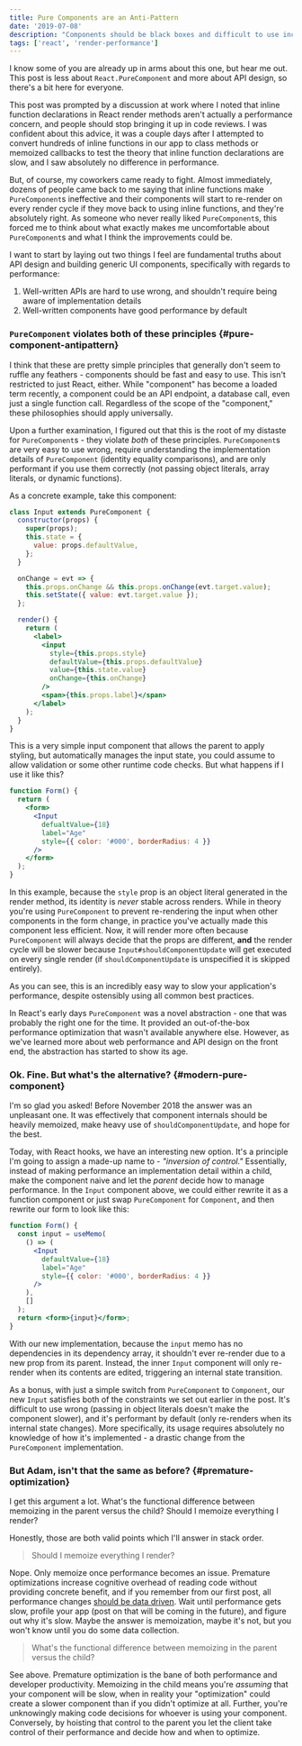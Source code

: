 ```yaml
---
title: Pure Components are an Anti-Pattern
date: '2019-07-08'
description: "Components should be black boxes and difficult to use incorrectly. React's PureComponent API opposes this by requiring parent components to know about the child component's code."
tags: ['react', 'render-performance']
---
```


I know some of you are already up in arms about this one, but hear me out. This post is less about `React.PureComponent` and more about API design, so there's a bit here for everyone.

This post was prompted by a discussion at work where I noted that inline function declarations in React render methods aren't actually a performance concern, and people should stop bringing it up in code reviews. I was confident about this advice, it was a couple days after I attempted to convert hundreds of inline functions in our app to class methods or memoized callbacks to test the theory that inline function declarations are slow, and I saw absolutely no difference in performance.

But, of course, my coworkers came ready to fight. Almost immediately, dozens of people came back to me saying that inline functions make `PureComponent`s ineffective and their components will start to re-render on every render cycle if they move back to using inline functions, and they're absolutely right. As someone who never really liked `PureComponent`s, this forced me to think about what exactly makes me uncomfortable about `PureComponent`s and what I think the improvements could be.

I want to start by laying out two things I feel are fundamental truths about API design and building generic UI components, specifically with regards to performance:

1. Well-written APIs are hard to use wrong, and shouldn't require being aware of implementation details
2. Well-written components have good performance by default

### `PureComponent` violates both of these principles {#pure-component-antipattern}

I think that these are pretty simple principles that generally don't seem to ruffle any feathers - components should be fast and easy to use. This isn't restricted to just React, either. While "component" has become a loaded term recently, a component could be an API endpoint, a database call, even just a single function call. Regardless of the scope of the "component," these philosophies should apply universally.

Upon a further examination, I figured out that this is the root of my distaste for `PureComponent`s - they violate _both_ of these principles. `PureComponent`s are very easy to use wrong, require understanding the implementation details of `PureComponent` (identity equality comparisons), and are only performant if you use them correctly (not passing object literals, array literals, or dynamic functions).

As a concrete example, take this component:

```jsx
class Input extends PureComponent {
  constructor(props) {
    super(props);
    this.state = {
      value: props.defaultValue,
    };
  }

  onChange = evt => {
    this.props.onChange && this.props.onChange(evt.target.value);
    this.setState({ value: evt.target.value });
  };

  render() {
    return (
      <label>
        <input
          style={this.props.style}
          defaultValue={this.props.defaultValue}
          value={this.state.value}
          onChange={this.onChange}
        />
        <span>{this.props.label}</span>
      </label>
    );
  }
}
```

This is a very simple input component that allows the parent to apply styling, but automatically manages the input state, you could assume to allow validation or some other runtime code checks. But what happens if I use it like this?

```jsx
function Form() {
  return (
    <form>
      <Input
        defualtValue={18}
        label="Age"
        style={{ color: '#000', borderRadius: 4 }}
      />
    </form>
  );
}
```

In this example, because the `style` prop is an object literal generated in the render method, its identity is _never_ stable across renders. While in theory you're using `PureComponent` to prevent re-rendering the input when other components in the form change, in practice you've actually made this component less efficient. Now, it will render more often because `PureComponent` will always decide that the props are different, **and** the render cycle will be slower because `Input#shouldComponentUpdate` will get executed on every single render (if `shouldComponentUpdate` is unspecified it is skipped entirely).

As you can see, this is an incredibly easy way to slow your application's performance, despite ostensibly using all common best practices.

In React's early days `PureComponent` was a novel abstraction - one that was probably the right one for the time. It provided an out-of-the-box performance optimization that wasn't available anywhere else. However, as we've learned more about web performance and API design on the front end, the abstraction has started to show its age.

### Ok. Fine. But what's the alternative? {#modern-pure-component}

I'm so glad you asked! Before November 2018 the answer was an unpleasant one. It was effectively that component internals should be heavily memoized, make heavy use of `shouldComponentUpdate`, and hope for the best.

Today, with React hooks, we have an interesting new option. It's a principle I'm going to assign a made-up name to - _"inversion of control."_ Essentially, instead of making performance an implementation detail within a child, make the component naive and let the _parent_ decide how to manage performance. In the `Input` component above, we could either rewrite it as a function component or just swap `PureComponent` for `Component`, and then rewrite our form to look like this:

```jsx
function Form() {
  const input = useMemo(
    () => (
      <Input
        defaultValue={18}
        label="Age"
        style={{ color: '#000', borderRadius: 4 }}
      />
    ),
    []
  );
  return <form>{input}</form>;
}
```

With our new implementation, because the `input` memo has no dependencies in its dependency array, it shouldn't ever re-render due to a new prop from its parent. Instead, the inner `Input` component will only re-render when its contents are edited, triggering an internal state transition.

As a bonus, with just a simple switch from `PureComponent` to `Component`, our new `Input` satisfies both of the constraints we set out earlier in the post. It's difficult to use wrong (passing in object literals doesn't make the component slower), and it's performant by default (only re-renders when its internal state changes). More specifically, its usage requires absolutely no knowledge of how it's implemented - a drastic change from the `PureComponent` implementation.

### But Adam, isn't that the same as before? {#premature-optimization}

I get this argument a lot. What's the functional difference between memoizing in the parent versus the child? Should I memoize everything I render?

Honestly, those are both valid points which I'll answer in stack order.

> Should I memoize everything I render?

Nope. Only memoize once performance becomes an issue. Premature optimizations increase cognitive overhead of reading code without providing concrete benefit, and if you remember from our first post, all performance changes [should be data driven](/reframing-performance). Wait until performance gets slow, profile your app (post on that will be coming in the future), and figure out why it's slow. Maybe the answer is memoization, maybe it's not, but you won't know until you do some data collection.

> What's the functional difference between memoizing in the parent versus the child?

See above. Premature optimization is the bane of both performance and developer productivity. Memoizing in the child means you're _assuming_ that your component will be slow, when in reality your "optimization" could create a slower component than if you didn't optimize at all. Further, you're unknowingly making code decisions for whoever is using your component. Conversely, by hoisting that control to the parent you let the client take control of their performance and decide how and when to optimize.
